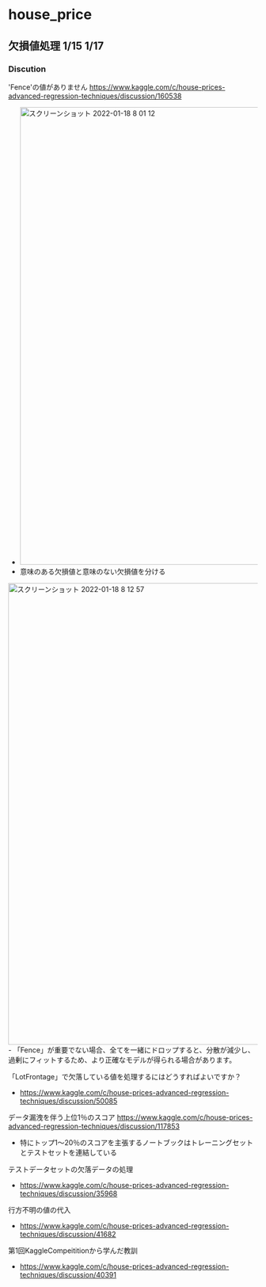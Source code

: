# house_price


## 欠損値処理 1/15 1/17

### Discution

'Fence'の値がありません
https://www.kaggle.com/c/house-prices-advanced-regression-techniques/discussion/160538
- <img width="924" alt="スクリーンショット 2022-01-18 8 01 12" src="https://user-images.githubusercontent.com/31781305/149845772-bc0e61c7-ce8f-4762-b195-f128a09828d9.png">
- 意味のある欠損値と意味のない欠損値を分ける
<img width="932" alt="スクリーンショット 2022-01-18 8 12 57" src="https://user-images.githubusercontent.com/31781305/149846463-6925a77f-3545-4578-bbf4-00988f77b576.png">
- 「Fence」が重要でない場合、全てを一緒にドロップすると、分散が減少し、過剰にフィットするため、より正確なモデルが得られる場合があります。

「LotFrontage」で欠落している値を処理するにはどうすればよいですか？
- https://www.kaggle.com/c/house-prices-advanced-regression-techniques/discussion/50085


データ漏洩を伴う上位1％のスコア
https://www.kaggle.com/c/house-prices-advanced-regression-techniques/discussion/117853
- 特にトップ1〜20％のスコアを主張するノートブックはトレーニングセットとテストセットを連結している


テストデータセットの欠落データの処理
- https://www.kaggle.com/c/house-prices-advanced-regression-techniques/discussion/35968

行方不明の値の代入
- https://www.kaggle.com/c/house-prices-advanced-regression-techniques/discussion/41682




第1回KaggleCompeititionから学んだ教訓
- https://www.kaggle.com/c/house-prices-advanced-regression-techniques/discussion/40391




